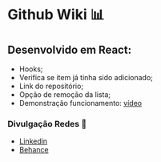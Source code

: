 # Github Wiki :bar_chart:

## Desenvolvido em React:
 - Hooks;
 - Verifica se item já tinha sido adicionado;
 - Link do repositório;
 - Opção de remoção da lista;
 - Demonstração funcionamento: [vídeo](https://www.behance.net/gallery/159386019/Github-Wiki-React)

### Divulgação Redes :newspaper:
 - [Linkedin](https://www.linkedin.com/in/kener-branco/)
 - [Behance](https://www.behance.net/kenerbranco)
